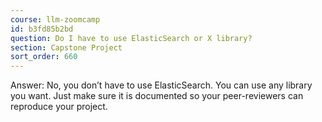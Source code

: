 ```yaml
---
course: llm-zoomcamp
id: b3fd85b2bd
question: Do I have to use ElasticSearch or X library?
section: Capstone Project
sort_order: 660
---
```


Answer: No, you don’t have to use ElasticSearch. You can use any library you want. Just make sure it is documented so your peer-reviewers can reproduce your project.

